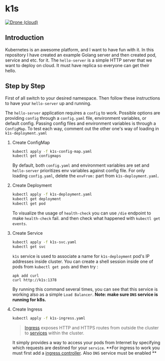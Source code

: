 # k1s
[![Drone (cloud)](https://img.shields.io/drone/build/1995parham/k1s.svg?style=flat-square)](https://cloud.drone.io/1995parham/k1s)

## Introduction
Kubernetes is an awesome platform, and I want to have fun with it.
In this repository I have created an example Golang server and then created pod, service and etc. for it.
The `hello-server` is a simple HTTP server that we want to deploy on cloud. It must have replica so everyone
can get their hello.

## Step by Step
First of all switch to your desired namespace. Then follow these instructions
to have your `hello-server` up and running.

The `hello-server` application requires a `config` to work. Possible options are providing `config` through a `config.yaml` file, environment variables, or default config.
Passing config files and environment variables is through a `ConfigMap`. To test each way, comment out the other one's way of loading in `k1s-deployment.yaml` 



1. Create ConfigMap

    ```sh
    kubectl apply -f k1s-config-map.yaml
    kubectl get configmaps
    ```

    By default, both `config.yaml` and environment variables are set and `hello-server` prioritizes env variables against config file. For only loading `config.yaml`, delete the `envFrom:` part from `k1s-deployment.yaml`.

2. Create Deployment

    ```sh
    kubectl apply -f k1s-deployment.yaml
    kubectl get deployment
    kubectl get pod
    ```

    To visualize the usage of `health-check` you can use `/die` endpoint to make `health-check` fail. and then check what happened with `kubectl get events`.

3. Create Service

    ```sh
    kubectl apply -f k1s-svc.yaml
    kubectl get svc
    ```

    `k1s` service is used to associate a name for `k1s-deployment` pod's IP addresses inside cluster. You can create a shell session inside one of pods from `kubectl get pods` and then try  :

    ```shell
    apk add curl
    curl http://k1s:1378
    ```

    By running this command several times, you can see that this service is working also as a simple 	`Load Balancer`.
    **Note: make sure `DNS` service is running for k8s.**
    
4. Create Ingress

    ```sh
    kubectl apply -f k1s-ingress.yaml
    ```

    > [Ingress](https://kubernetes.io/docs/reference/generated/kubernetes-api/v1.18/#ingress-v1beta1-networking-k8s-io) exposes HTTP and HTTPS routes from outside the cluster to [services](https://kubernetes.io/docs/concepts/services-networking/service/) within the cluster.

    It simply provides a way to access your pods from Internet by specifying which requests are destined for your `service`.
    **For ingress to work you must first add a [ingress controller](https://kubernetes.io/docs/concepts/services-networking/ingress-controllers). Also `DNS` service must be enabled **
